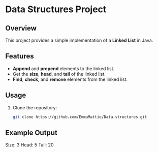 # Data Structures Project

## Overview

This project provides a simple implementation of a **Linked List** in Java.

## Features

- **Append** and **prepend** elements to the linked list.
- Get the **size**, **head**, and **tail** of the linked list.
- **Find**, **check**, and **remove** elements from the linked list.

## Usage

1. Clone the repository:
   ```bash
   git clone https://github.com/EmmaMattie/Data-structures.git

## Example Output

Size: 3
Head: 5
Tail: 20
